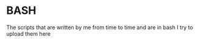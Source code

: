 # BASH
The scripts that are written by me from time to time and are in bash I try to upload them here

